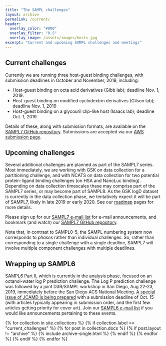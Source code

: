 ```yaml
---
title: "The SAMPL challenges"
layout: archive
permalink: /current/
header:
  overlay_color: "#000"
  overlay_filter: "0.5"
  overlay_image: /assets/images/hosts.jpg
excerpt: "Current and upcoming SAMPL challenges and meetings"
---
```


## Current challenges
Currently we are running three host-guest binding challenges, with submission deadlines in October and November, 2019, including:
- Host-guest binding on octa acid derivatives (Gibb lab); deadline Nov. 1, 2019.
- Host-guest binding on modified cyclodextrin derivatives (Gilson lab); deadline Nov. 1, 2019
- Host-guest binding on a glycouril clip-like host (Isaacs lab); deadline Oct. 1, 2019

Details of these, along with submission formats, are available on the [SAMPL7 GitHub repository](https://github.com/mobleylab/SAMPL7). Submissions are accepted via our [AWS submission page](http://sampl-submission.us-west-1.elasticbeanstalk.com/submit/).

## Upcoming challenges

Several additional challenges are planned as part of the SAMPL7 series.
Most immediately, we are working with GSK on data collection for a partitioning challenge, and with NCATS on data collection for two potential protein-ligand binding challenges (on HSA and NanoLuc binding). Depending on data collection timescales these may comprise part of the SAMPL7 series, or may become part of SAMPL8.
As the GSK logD dataset is currently in the data collection phase, we tentatively expect it will be part of SAMPL7, likely in late 2019 or early 2020.
See our [roadmap](https://samplchallenges.github.io/roadmap/) pages for more details.

Please sign up for our [SAMPL7 e-mail list](http://eepurl.com/gpBBun) for e-mail announcements, and bookmark (and watch) our [SAMPL7 GitHub repository](https://github.com/MobleyLab/SAMPL7).

Note that, in contrast to SAMPL0-5, the SAMPL numbering system now corresponds to *phases* rather than individual challenges. So, rather than corresponding to a single challenge with a single deadline, SAMPL7 will involve multiple component challenges with multiple deadlines.

## Wrapping up SAMPL6

SAMPL6 Part II, which is currently in the analysis phase, focused on an octanol-water log P prediction challenge. The Log P prediction challenge was followed by a joint D3R/SAMPL workshop in San Diego, Aug 22-23, 2019, immediately before the San Diego ACS National Meeting. [A special issue of JCAMD is being prepared](https://samplchallenges.github.io/roadmap/specialissues/) with a submission deadline of Oct. 15 (with articles typically appearing in submission order, and the first few articles getting priority for cover art). Join our [SAMPL6 e-mail list](http://eepurl.com/gaAA0H) if you would like announcements pertaining to these events.


{% for collection in site.collections %}
  {% if collection.label == "current_challenges" %}
    {% for post in collection.docs %}
	  {% if post.layout != "archive" %}
        {% include archive-single.html %}
	  {% endif %}
    {% endfor %}
  {% endif %}
{% endfor %}

